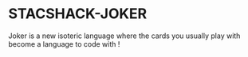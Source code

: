# STACSHACK-JOKER

Joker is a new isoteric language where the cards you usually play with become a language to code with ! 
